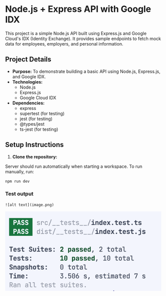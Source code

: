 # Node.js + Express API with Google IDX

This project is a simple Node.js API built using Express.js and Google Cloud's IDX (Identity Exchange). It provides sample endpoints to fetch mock data for employees, employers, and personal information.

## Project Details

* **Purpose:** To demonstrate building a basic API using Node.js, Express.js, and Google IDX.
* **Technologies:**
    * Node.js
    * Express.js
    * Google Cloud IDX
* **Dependencies:**
    * express
    * supertest (for testing)
    * jest (for testing)
    * @types/jest
    * ts-jest (for testing)


## Setup Instructions

1. **Clone the repository:**
   

Server should run automatically when starting a workspace. To run manually, run:
```sh
npm run dev
```

### Test output
```
![alt text](image.png)
```
![Screenshot](image.png)
